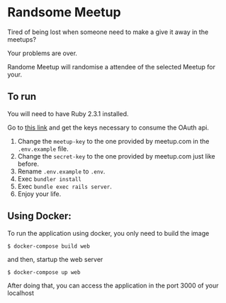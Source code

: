 # Randsome Meetup

Tired of being lost when someone need to make a give it away in the meetups?

Your problems are over.

Randome Meetup will randomise a attendee of the selected Meetup for your.


## To run

You will need to have Ruby 2.3.1 installed.

Go to [this link](https://secure.meetup.com/pt-BR/meetup_api/oauth_consumers/) and get the keys necessary to consume the OAuth api.

1. Change the `meetup-key` to the one provided by meetup.com in the `.env.example` file.
1. Change the `secret-key` to the one provided by meetup.com just like before.
1. Rename `.env.example`  to `.env`.
1. Exec `bundler install`
1. Exec `bundle exec rails server`.
1. Enjoy your life.

## Using Docker:

To run the application using docker, you only need to build the image  
```
$ docker-compose build web
```
and then, startup the web server
```
$ docker-compose up web
```
After doing that, you can access the application in the port 3000 of your localhost
